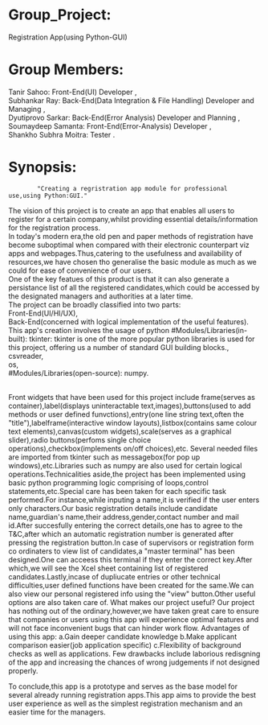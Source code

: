 # Group_Project:
Registration App(using Python-GUI)

# Group Members:
Tanir Sahoo:          Front-End(UI) Developer ,<br />
Subhankar Ray:        Back-End(Data Integration & File Handling) Developer and Managing ,<br />
Dyutiprovo Sarkar:    Back-End(Error Analysis) Developer and Planning ,<br />
Soumaydeep Samanta:   Front-End(Error-Analysis) Developer ,<br />
Shankho Subhra Moitra: Tester .<br />

# Synopsis:
            "Creating a regristration app module for professional use,using Python:GUI."

The vision of this project is to create an app that enables all users to register for a certain company,whilst providing essential details/information for the registration process.
<br />
In today's modern era,the old pen and paper methods of registration have become suboptimal when compared with their electronic counterpart viz apps and webpages.Thus,catering to the usefulness and availability of resources,we have chosen tho generalise the basic module as much as we could for ease of convenience of our users.
<br />
One of the key featues of this product is that it can also generate a persistance list of all the registered candidates,which could be accessed by the designated managers and authorities at a later time.
<br/>
The project can be broadly classified into two parts:<br />Front-End(UI/HI/UX), <br />Back-End(concerned with logical implementation of the useful features).
<br />
This app's creation involves the usage of python 
#Modules/Libraries(in-built):
tkinter: tkinter is one of the more popular python libraries is used for this project, offering us a number of standard GUI building blocks.,<br />
csvreader,<br />
os,<br />
#Modules/Libraries(open-source):
numpy.<br/>

<br />Front widgets that have been used for this project include frame(serves as container),label(displays uninteractable text,images),buttons(used to add methods or user defined funvctions),entry(one line string text,often the "title"),labelframe(interactive window layouts),listbox(contains same colour text elements),canvas(custom widgets),scale(serves as a graphical slider),radio buttons(perfoms single choice operations),checkbox(implements on/off choices),etc.
Several needed files are imported from tkinter such as messagebox(for pop up windows),etc.Libraries such as numpy are also used for certain logical operations.Technicalities aside,the project has been implemented using basic python programming logic comprising of loops,control statements,etc.Special care has been taken for each specific task performed.For instance,while inputing a name,it is verified if the user enters only characters.Our basic registration details include candidate name,guardian's name,their address,gender,contact number and mail id.After succesfully entering the correct details,one has to agree to the T&C,after which an automatic registration number is generated after pressing the registration button.In case of supervisors or registration form co ordinaters to view list of candidates,a "master terminal" has been designed.One can acceess this terminal if they enter the correct key.After which,we will see the Xcel sheet containing list of registered candidates.Lastly,incase of dupliucate entries or other technical difficulties,user defined functions have been created for the same.We can also view our personal registered info using the "view" button.Other useful options are also taken care of.
What makes our project useful?
Our project has nothing out of the ordinary,however,we have taken great care to ensure that companies or users using this app will experience optimal features and will not face inconvenient bugs that can hinder work flow.
Advantages of using this app:
a.Gain deeper candidate knowledge
b.Make applicant comparison easier(job application specific)
c.Flexibility of background checks as well as applications.
Few drawbacks include laborious redisgning of the app and increasing the chances of wrong judgements if not designed properly.



To conclude,this app is a prototype and serves as the base model for several already running registration apps.This app aims to provide the best user experience as well as the simplest registration mechanism and an easier time for the managers.
